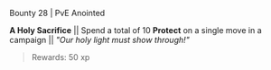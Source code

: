 Bounty 28 | PvE Anointed

**A Holy Sacrifice**
|| Spend a total of 10 __Protect__ on a single move in a campaign ||
*"Our holy light must show through!"*
> Rewards: 50 xp